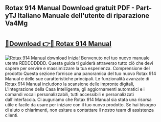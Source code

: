 ## Rotax 914 Manual Download gratuit PDF - Part-yTJ Italiano Manuale dell'utente di riparazione Va4Mg

# <h2><a href="http://dfbjl8.blite.top/?on=Rotax+914+Manual">🔗Download 👉🔴 Rotax 914 Manual</a></h2>

[![Rotax 914 Manual download](https://i.imgur.com/lujVjoI.png)](http://dfbjl8.blite.top/?on=Rotax+914+Manual)
Inizia! Benvenuto nel tuo nuovo manuale utente REDDDDDDD. Questa guida ti guiderà attraverso tutto ciò che devi sapere per servire e massimizzare la tua esperienza. Comprensione del prodotto Questa sezione fornisce una panoramica del tuo nuovo Rotax 914 Manual e delle sue caratteristiche principali. Le funzionalità avanzate di Rotax 914 Manual includono la scansione delle impronte digitali, L'integrazione della Casa Intelligente, gli aggiornamenti automatici e i comandi vocali personalizzabili, tutti accessibili e personalizzati dall'interfaccia. Ci auguriamo che Rotax 914 Manual sia stata una risorsa utile e facile da usare per iniziare con il tuo nuovo prodotto. Se hai bisogno di aiuto o chiarimenti, non esitare a contattare il nostro team di assistenza clienti.
